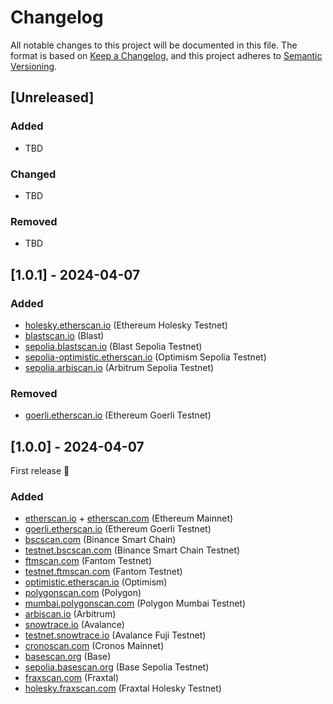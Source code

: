 # Changelog

All notable changes to this project will be documented in this file.
The format is based on [Keep a Changelog](https://keepachangelog.com/en/1.1.0/), and this project adheres to [Semantic Versioning](https://semver.org/spec/v2.0.0.html).

## [Unreleased]

### Added

- TBD

### Changed

- TBD

### Removed

- TBD

## [1.0.1] - 2024-04-07

### Added

- [holesky.etherscan.io](https://holesky.etherscan.io/) (Ethereum Holesky Testnet)
- [blastscan.io](https://blastscan.io/) (Blast)
- [sepolia.blastscan.io](https://sepolia.blastscan.io/) (Blast Sepolia Testnet)
- [sepolia-optimistic.etherscan.io](https://sepolia-optimistic.etherscan.io/) (Optimism Sepolia Testnet)
- [sepolia.arbiscan.io](https://sepolia.arbiscan.io/) (Arbitrum Sepolia Testnet)

### Removed

- [goerli.etherscan.io](https://goerli.etherscan.io/) (Ethereum Goerli Testnet)

## [1.0.0] - 2024-04-07

First release 🎉

### Added

- [etherscan.io](https://etherscan.io/) + [etherscan.com](https://etherscan.com/) (Ethereum Mainnet)
- [goerli.etherscan.io](https://goerli.etherscan.io/) (Ethereum Goerli Testnet)
- [bscscan.com](https://bscscan.com/) (Binance Smart Chain)
- [testnet.bscscan.com](https://testnet.bscscan.com/) (Binance Smart Chain Testnet)
- [ftmscan.com](https://ftmscan.com/) (Fantom Testnet)
- [testnet.ftmscan.com](https://testnet.ftmscan.com/) (Fantom Testnet)
- [optimistic.etherscan.io](https://optimistic.etherscan.io/) (Optimism)
- [polygonscan.com](https://polygonscan.com/) (Polygon)
- [mumbai.polygonscan.com](https://mumbai.polygonscan.com/) (Polygon Mumbai Testnet)
- [arbiscan.io](https://arbiscan.io/) (Arbitrum)
- [snowtrace.io](https://snowtrace.io/) (Avalance)
- [testnet.snowtrace.io](https://testnet.snowtrace.io/) (Avalance Fuji Testnet)
- [cronoscan.com](https://cronoscan.com/) (Cronos Mainnet)
- [basescan.org](https://basescan.org/) (Base)
- [sepolia.basescan.org](https://sepolia.basescan.org/) (Base Sepolia Testnet)
- [fraxscan.com](https://fraxscan.com/) (Fraxtal)
- [holesky.fraxscan.com](https://holesky.fraxscan.com/) (Fraxtal Holesky Testnet)
